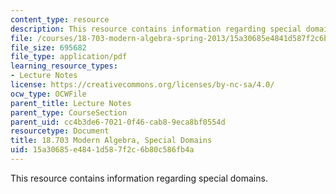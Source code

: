 ```yaml
---
content_type: resource
description: This resource contains information regarding special domains.
file: /courses/18-703-modern-algebra-spring-2013/15a30685e4841d587f2c6b80c586fb4a_MIT18_703S13_pra_l_19.pdf
file_size: 695682
file_type: application/pdf
learning_resource_types:
- Lecture Notes
license: https://creativecommons.org/licenses/by-nc-sa/4.0/
ocw_type: OCWFile
parent_title: Lecture Notes
parent_type: CourseSection
parent_uid: cc4b3de6-7021-0f46-cab8-9eca8bf0554d
resourcetype: Document
title: 18.703 Modern Algebra, Special Domains
uid: 15a30685-e484-1d58-7f2c-6b80c586fb4a
---
```

This resource contains information regarding special domains.